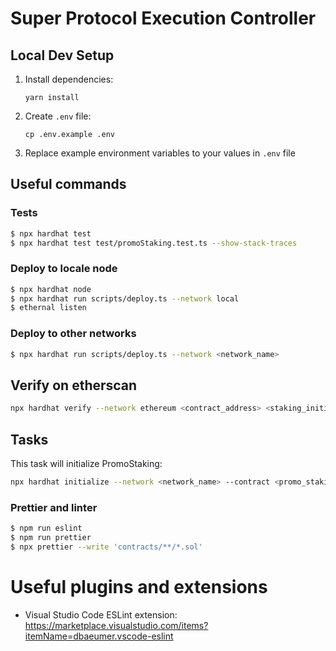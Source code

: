 # Super Protocol Execution Controller

## Local Dev Setup

1. Install dependencies:

    ```
    yarn install
    ```

2. Create `.env` file:

    ```
    cp .env.example .env
    ```

3. Replace example environment variables to your values in `.env` file

## Useful commands

### Tests

```sh
$ npx hardhat test
$ npx hardhat test test/promoStaking.test.ts --show-stack-traces
```

### Deploy to locale node

```sh
$ npx hardhat node
$ npx hardhat run scripts/deploy.ts --network local
$ ethernal listen
```

### Deploy to other networks

```sh
$ npx hardhat run scripts/deploy.ts --network <network_name>
```

## Verify on etherscan
```sh
npx hardhat verify --network ethereum <contract_address> <staking_initializer_address>
```

## Tasks

This task will initialize PromoStaking:
```sh
npx hardhat initialize --network <network_name> --contract <promo_staking_contract> --token <token_address> --start <staking_start_block> --duration <staking_duration_in_blocks>
```

### Prettier and linter

```sh
$ npm run eslint
$ npm run prettier
$ npx prettier --write 'contracts/**/*.sol'
```

# Useful plugins and extensions

* Visual Studio Code ESLint extension: https://marketplace.visualstudio.com/items?itemName=dbaeumer.vscode-eslint